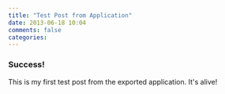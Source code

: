 ```yaml
---
title: "Test Post from Application"
date: 2013-06-18 10:04
comments: false
categories:
---
```


### Success!

This is my first test post from the exported application. It's alive!
